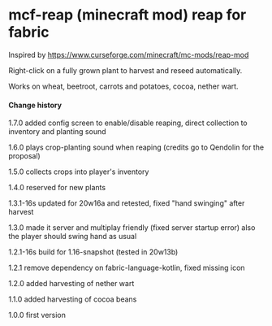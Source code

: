 # mcf-reap (minecraft mod) reap for fabric

Inspired by https://www.curseforge.com/minecraft/mc-mods/reap-mod

Right-click on a fully grown plant to harvest and reseed automatically.

Works on wheat, beetroot, carrots and potatoes, cocoa, nether wart.

#### Change history

1.7.0 added config screen to enable/disable reaping, direct collection to inventory and planting sound  

1.6.0 plays crop-planting sound when reaping (credits go to Qendolin for the proposal)

1.5.0 collects crops into player's inventory

1.4.0 reserved for new plants 

1.3.1-16s updated for 20w16a and retested, fixed "hand swinging" after harvest

1.3.0 made it server and multiplay friendly (fixed server startup error)
      also the player should swing hand as usual
      
1.2.1-16s build for 1.16-snapshot (tested in 20w13b)

1.2.1 remove dependency on fabric-language-kotlin, fixed missing icon
 
1.2.0 added harvesting of nether wart

1.1.0 added harvesting of cocoa beans

1.0.0 first version